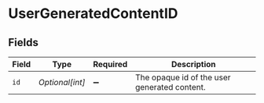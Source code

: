 # UserGeneratedContentID


## Fields

| Field                                        | Type                                         | Required                                     | Description                                  |
| -------------------------------------------- | -------------------------------------------- | -------------------------------------------- | -------------------------------------------- |
| `id`                                         | *Optional[int]*                              | :heavy_minus_sign:                           | The opaque id of the user generated content. |